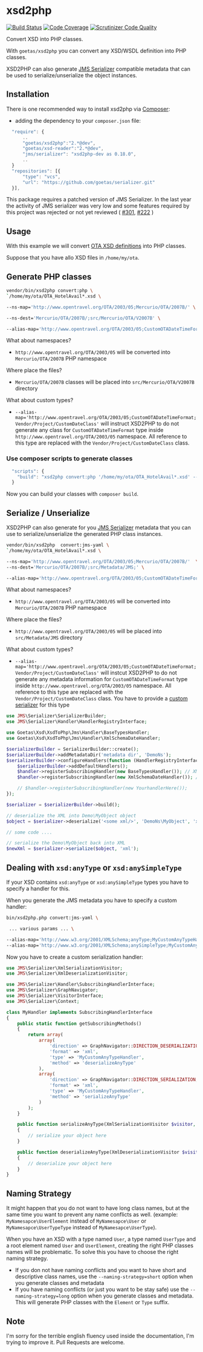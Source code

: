 xsd2php
=======

[![Build Status](https://travis-ci.org/goetas/xsd2php.svg?branch=master)](https://travis-ci.org/goetas/xsd2php)
[![Code Coverage](https://scrutinizer-ci.com/g/goetas/xsd2php/badges/coverage.png?b=master)](https://scrutinizer-ci.com/g/goetas/xsd2php/?branch=master)
[![Scrutinizer Code Quality](https://scrutinizer-ci.com/g/goetas/xsd2php/badges/quality-score.png?b=master)](https://scrutinizer-ci.com/g/goetas/xsd2php/?branch=master)

Convert XSD into PHP classes.

With `goetas/xsd2php` you can convert any XSD/WSDL definition into PHP classes.

XSD2PHP can also generate [JMS Serializer](http://jmsyst.com/libs/serializer) compatible metadata that can be used to serialize/unserialize the object instances.

Installation
-----------

There is one recommended way to install xsd2php via [Composer](https://getcomposer.org/):


* adding the dependency to your ``composer.json`` file:

```js
  "require": {
      ..
      "goetas/xsd2php":"2.*@dev",
      "goetas/xsd-reader":"2.*@dev",
      "jms/serializer": "xsd2php-dev as 0.18.0",
      ..
  }
  "repositories": [{
      "type": "vcs",
      "url": "https://github.com/goetas/serializer.git"
  }],
```


This package requires a patched version of JMS Serializer.
In the last year the activity of JMS serializer was very low and some features
required by this project was rejected or not yet reviewed ( [#301](https://github.com/schmittjoh/serializer/pull/301), [#222](https://github.com/schmittjoh/serializer/pull/222) )

Usage
-----

With this example we will convert [OTA XSD definitions](http://opentravel.org/Specifications/OnlineXmlSchema.aspx) into PHP classes.

Suppose that you have allo XSD files in `/home/my/ota`.

Generate PHP classes
--------------------

```sh
vendor/bin/xsd2php convert:php \
`/home/my/ota/OTA_HotelAvail*.xsd \

--ns-map='http://www.opentravel.org/OTA/2003/05;Mercurio/OTA/2007B/' \

--ns-dest='Mercurio/OTA/2007B/;src/Mercurio/OTA/V2007B' \

--alias-map='http://www.opentravel.org/OTA/2003/05;CustomOTADateTimeFormat;Vendor/Project/CustomDateClass'

```
What about namespaces?
* `http://www.opentravel.org/OTA/2003/05` will be converted into `Mercurio/OTA/2007B` PHP namespace

Where place the files?
* `Mercurio/OTA/2007B` classes will be placed into `src/Mercurio/OTA/V2007B` directory


What about custom types?
* `--alias-map='http://www.opentravel.org/OTA/2003/05;CustomOTADateTimeFormat;Vendor/Project/CustomDateClass'`
will instruct XSD2PHP to do not generate any class for `CustomOTADateTimeFormat` type inside `http://www.opentravel.org/OTA/2003/05` namespace.
All reference to this type are replaced with the `Vendor/Project/CustomDateClass` class.


### Use composer scripts to generate classes
```js
  "scripts": {
    "build": "xsd2php convert:php '/home/my/ota/OTA_HotelAvail*.xsd' --ns-map='http://www.opentravel.org/OTA/2003/05;Mercurio/OTA/2007B/' --ns-dest='Mercurio/OTA/2007B/;src/Mercurio/OTA/V2007B'"
  }
```

Now you can build your classes with `composer build`.

Serialize / Unserialize
-----------------------

XSD2PHP can also generate for you [JMS Serializer](http://jmsyst.com/libs/serializer) metadata that you can use to serialize/unserialize the generated PHP class instances.

```sh
vendor/bin/xsd2php  convert:jms-yaml \
`/home/my/ota/OTA_HotelAvail*.xsd \

--ns-map='http://www.opentravel.org/OTA/2003/05;Mercurio/OTA/2007B/'  \
--ns-dest='Mercurio/OTA/2007B/;src/Metadata/JMS;' \

--alias-map='http://www.opentravel.org/OTA/2003/05;CustomOTADateTimeFormat;Vendor/Project/CustomDateClass'

```

What about namespaces?
* `http://www.opentravel.org/OTA/2003/05` will be converted into `Mercurio/OTA/2007B` PHP namespace

Where place the files?
* `http://www.opentravel.org/OTA/2003/05` will be placed into `src/Metadata/JMS` directory

What about custom types?
* `--alias-map='http://www.opentravel.org/OTA/2003/05;CustomOTADateTimeFormat;Vendor/Project/CustomDateClass'`
will instcut XSD2PHP to do not generate any metadata information for `CustomOTADateTimeFormat` type inside `http://www.opentravel.org/OTA/2003/05` namespace.
All reference to this type are replaced with the `Vendor/Project/CustomDateClass` class. You have to provide a [custom serializer](http://jmsyst.com/libs/serializer/master/handlers#subscribing-handlers) for this type


```php
use JMS\Serializer\SerializerBuilder;
use JMS\Serializer\Handler\HandlerRegistryInterface;

use Goetas\Xsd\XsdToPhp\Jms\Handler\BaseTypesHandler;
use Goetas\Xsd\XsdToPhp\Jms\Handler\XmlSchemaDateHandler;

$serializerBuilder = SerializerBuilder::create();
$serializerBuilder->addMetadataDir('metadata dir', 'DemoNs');
$serializerBuilder->configureHandlers(function (HandlerRegistryInterface $handler) use ($serializerBuilder) {
    $serializerBuilder->addDefaultHandlers();
    $handler->registerSubscribingHandler(new BaseTypesHandler()); // XMLSchema List handling
    $handler->registerSubscribingHandler(new XmlSchemaDateHandler()); // XMLSchema date handling

    // $handler->registerSubscribingHandler(new YourhandlerHere());
});

$serializer = $serializerBuilder->build();

// deserialize the XML into Demo\MyObject object
$object = $serializer->deserialize('<some xml/>', 'DemoNs\MyObject', 'xml');

// some code ....

// serialize the Demo\MyObject back into XML
$newXml = $serializer->serialize($object, 'xml');

```

Dealing with `xsd:anyType` or `xsd:anySimpleType`
-------------------------------------------------

If your XSD contains `xsd:anyType` or `xsd:anySimpleType` types you have to specify a handler for this.

When you generate the JMS metadata you have to specify a custom handler:

```sh
bin/xsd2php.php convert:jms-yaml \

 ... various params ... \

--alias-map='http://www.w3.org/2001/XMLSchema;anyType;MyCustomAnyTypeHandler' \
--alias-map='http://www.w3.org/2001/XMLSchema;anySimpleType;MyCustomAnySimpleTypeHandler' \

```

Now you have to create a custom serialization handler:

```php
use JMS\Serializer\XmlSerializationVisitor;
use JMS\Serializer\XmlDeserializationVisitor;

use JMS\Serializer\Handler\SubscribingHandlerInterface;
use JMS\Serializer\GraphNavigator;
use JMS\Serializer\VisitorInterface;
use JMS\Serializer\Context;

class MyHandler implements SubscribingHandlerInterface
{
    public static function getSubscribingMethods()
    {
        return array(
            array(
                'direction' => GraphNavigator::DIRECTION_DESERIALIZATION,
                'format' => 'xml',
                'type' => 'MyCustomAnyTypeHandler',
                'method' => 'deserializeAnyType'
            ),
            array(
                'direction' => GraphNavigator::DIRECTION_SERIALIZATION,
                'format' => 'xml',
                'type' => 'MyCustomAnyTypeHandler',
                'method' => 'serializeAnyType'
            )
        );
    }

    public function serializeAnyType(XmlSerializationVisitor $visitor, $data, array $type, Context $context)
    {
        // serialize your object here
    }

    public function deserializeAnyType(XmlDeserializationVisitor $visitor, $data, array $type)
    {
        // deserialize your object here
    }
}
```

Naming Strategy
---------------

It might happen that you do not want to have long class names, but at the same time you want to prevent any name conflicts as well.
(example: `MyNamesapce\UserElement` instead of `MyNamesapce\User` or  `MyNamesapce\UserTypeType` instead of `MyNamesapce\UserType`).

When you have an XSD with a type named `User`, a type named `UserType` and a root element named `User` and `UserElement`,
creating the right PHP classes names will be problematic. To solve this you have to choose the right naming strategy.

* If you don not have naming conflicts and you want to have short and descriptive class names, use the `--naming-strategy=short` option when you generate classes and metadata
* If you have naming conflicts (or just you want to be stay safe) use the `--naming-strategy=long` option when you generate classes and metadata.
This will generate PHP classes with the `Element` or `Type` suffix.



Note
----

I'm sorry for the terrible english fluency used inside the documentation, I'm trying to improve it.
Pull Requests are welcome.

